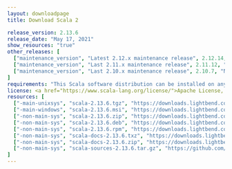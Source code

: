 ```yaml
---
layout: downloadpage
title: Download Scala 2

release_version: 2.13.6
release_date: "May 17, 2021"
show_resources: "true"
other_releases: [
  ["maintenance_version", "Latest 2.12.x maintenance release", 2.12.14, "January 12, 2021"],
  ["maintenance_version", "Last 2.11.x maintenance release", 2.11.12, "November 9, 2017"],
  ["maintenance_version", "Last 2.10.x maintenance release", 2.10.7, "November 9, 2017"]
]
requirements: "This Scala software distribution can be installed on any Unix-like or Windows system. It requires Java 8 or later, available <a href='https://www.java.com/'>here</a>."
license: <a href="https://www.scala-lang.org/license/">Apache License, Version 2.0</a>
resources: [
  ["-main-unixsys", "scala-2.13.6.tgz", "https://downloads.lightbend.com/scala/2.13.6/scala-2.13.6.tgz", "Mac OS X, Unix, Cygwin", "22.32M"],
  ["-main-windows", "scala-2.13.6.msi", "https://downloads.lightbend.com/scala/2.13.6/scala-2.13.6.msi", "Windows (msi installer)", "131.46M"],
  ["-non-main-sys", "scala-2.13.6.zip", "https://downloads.lightbend.com/scala/2.13.6/scala-2.13.6.zip", "Windows", "22.36M"],
  ["-non-main-sys", "scala-2.13.6.deb", "https://downloads.lightbend.com/scala/2.13.6/scala-2.13.6.deb", "Debian", "646.94M"],
  ["-non-main-sys", "scala-2.13.6.rpm", "https://downloads.lightbend.com/scala/2.13.6/scala-2.13.6.rpm", "RPM package", "131.73M"],
  ["-non-main-sys", "scala-docs-2.13.6.txz", "https://downloads.lightbend.com/scala/2.13.6/scala-docs-2.13.6.txz", "API docs", "58.10M"],
  ["-non-main-sys", "scala-docs-2.13.6.zip", "https://downloads.lightbend.com/scala/2.13.6/scala-docs-2.13.6.zip", "API docs", "112.56M"],
  ["-non-main-sys", "scala-sources-2.13.6.tar.gz", "https://github.com/scala/scala/archive/v2.13.6.tar.gz", "Sources", ""]
]
---
```

